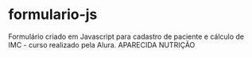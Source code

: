 # formulario-js
Formulário criado em Javascript para cadastro de paciente e cálculo de IMC - curso realizado pela Alura. 
APARECIDA NUTRIÇÃO
